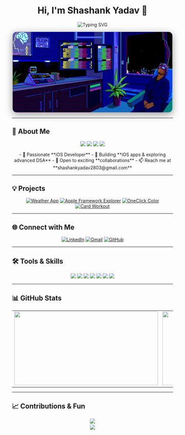 <h1 align="center">Hi, I'm Shashank Yadav 👋</h1>

<!-- Typing Animation Banner -->
<p align="center">
  <img src="https://readme-typing-svg.demolab.com?font=Fira+Code&size=28&pause=1000&color=38FDD8&center=true&width=900&height=60&lines=I+am+iOS+Developer;I+build+projects+with+Swift+%26+SwiftUI;Tech+Explorer" alt="Typing SVG" />
</p>

<!-- Banner GIF -->
<p align="center">
  <img src="https://raw.githubusercontent.com/ShashankYadav28/ShashankYadav28/main/Github.gif" width="500" style="border-radius:12px; box-shadow: 0 6px 25px rgba(0,0,0,0.4);" />
</p>

---

## 🚀 About Me
<p align="center">
  <img src="https://img.shields.io/badge/Swift-FA7343?style=for-the-badge&logo=swift&logoColor=white"/>
  <img src="https://img.shields.io/badge/SwiftUI-0052CC?style=for-the-badge&logo=swift&logoColor=white"/>
  <img src="https://img.shields.io/badge/C++-00599C?style=for-the-badge&logo=c%2B%2B&logoColor=white"/>
  <img src="https://img.shields.io/badge/Python-3776AB?style=for-the-badge&logo=python&logoColor=white"/>
</p>
<p align="center">
- 🎯 Passionate **iOS Developer**  
- 🌱 Building **iOS apps & exploring advanced DSA**  
- 🤝 Open to exciting **collaborations**  
- 📫 Reach me at **shashankyadav2803@gmail.com**  
</p>

---

## 💡 Projects
<p align="center">
  <a href="https://github.com/ShashankYadav28/WeatherApp"><img src="https://img.shields.io/badge/Weather%20App-38FDD8?style=for-the-badge&logo=appveyor&logoColor=white" alt="Weather App"/></a>
  <a href="https://github.com/ShashankYadav28/AppleFrameworkExplorer"><img src="https://img.shields.io/badge/Apple%20Framework%20Explorer-FF6F61?style=for-the-badge&logo=apple&logoColor=white" alt="Apple Framework Explorer"/></a>
  <a href="https://github.com/ShashankYadav28/OneClickColor"><img src="https://img.shields.io/badge/OneClick%20Color-F7DF1E?style=for-the-badge&logo=react&logoColor=black" alt="OneClick Color"/></a>
  <a href="https://github.com/ShashankYadav28/CardWorkout"><img src="https://img.shields.io/badge/Card%20Workout-4CAF50?style=for-the-badge&logo=googlefit&logoColor=white" alt="Card Workout"/></a>
</p>

---

## 🌐 Connect with Me
<p align="center">
  <a href="https://www.linkedin.com/in/shashank-yadav-8aa627328" target="_blank"><img src="https://img.shields.io/badge/LinkedIn-0A66C2?style=for-the-badge&logo=linkedin&logoColor=white" alt="LinkedIn"/></a>
  <a href="mailto:shashankyadav2803@gmail.com" target="_blank"><img src="https://img.shields.io/badge/Gmail-D14836?style=for-the-badge&logo=gmail&logoColor=white" alt="Gmail"/></a>
  <a href="https://github.com/ShashankYadav28" target="_blank"><img src="https://img.shields.io/badge/GitHub-181717?style=for-the-badge&logo=github&logoColor=white" alt="GitHub"/></a>
</p>

---

## 🛠️ Tools & Skills
<p align="center">
  <img src="https://img.shields.io/badge/Swift-FA7343?style=for-the-badge&logo=swift&logoColor=white"/>
  <img src="https://img.shields.io/badge/SwiftUI-0052CC?style=for-the-badge&logo=swift&logoColor=white"/>
  <img src="https://img.shields.io/badge/C++-00599C?style=for-the-badge&logo=c%2B%2B&logoColor=white"/>
  <img src="https://img.shields.io/badge/Python-3776AB?style=for-the-badge&logo=python&logoColor=white"/>
  <img src="https://img.shields.io/badge/Git-F05032?style=for-the-badge&logo=git&logoColor=white"/>
  <img src="https://img.shields.io/badge/GitHub-181717?style=for-the-badge&logo=github&logoColor=white"/>
  <img src="https://img.shields.io/badge/VS_Code-007ACC?style=for-the-badge&logo=visual-studio-code&logoColor=white"/>
</p>

---

## 📊 GitHub Stats
<p align="center">
  <table>
    <tr>
      <td>
        <img src="https://github-readme-stats.vercel.app/api?username=ShashankYadav28&show_icons=true&theme=radical&count_private=true&bg_color=0D1117&title_color=38FDD8&icon_color=79FF97&text_color=FFFFFF&hide_border=true" width="450" height="230"/>
      </td>
      <td>
        <img src="https://streak-stats.demolab.com?user=ShashankYadav28&theme=radical&background=0D1117&ring=38FDD8&fire=38FDD8&currStreakNum=FFFFFF&sideNums=FFFFFF&currStreakLabel=FFFFFF&hide_border=true" width="450" height="230"/>
      </td>
    </tr>
  </table>
</p>

---

## 📈 Contributions & Fun
<p align="center">
  <img src="https://github.com/ShashankYadav28/ShashankYadav28/blob/main/github-contribution-grid-snake.svg" width="700"/>
  <br>
  <img src="https://pacman.abozanona.me?username=ShashankYadav28" width="500"/>
</p>
